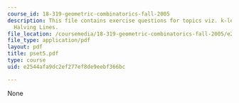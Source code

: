 ```yaml
---
course_id: 18-319-geometric-combinatorics-fall-2005
description: This file contains exercise questions for topics viz. k-levels, k-sets,
  Halving Lines.
file_location: /coursemedia/18-319-geometric-combinatorics-fall-2005/e2544afa9dc2ef277ef8de9eebf366bc_pset5.pdf
file_type: application/pdf
layout: pdf
title: pset5.pdf
type: course
uid: e2544afa9dc2ef277ef8de9eebf366bc

---
```

None